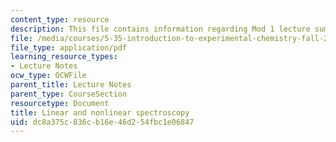 ```yaml
---
content_type: resource
description: This file contains information regarding Mod 1 lecture summary 3.
file: /media/courses/5-35-introduction-to-experimental-chemistry-fall-2012/dc8a375c836cb16e46d254fbc1e06847_MIT5_35F12_Module_1LS3.pdf
file_type: application/pdf
learning_resource_types:
- Lecture Notes
ocw_type: OCWFile
parent_title: Lecture Notes
parent_type: CourseSection
resourcetype: Document
title: Linear and nonlinear spectroscopy
uid: dc8a375c-836c-b16e-46d2-54fbc1e06847
---
```

